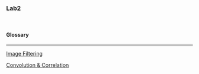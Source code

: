 ### **Lab2**

<br>

#### **Glossary**

---

[Image Filtering](https://velog.io/@chunjakim/Image-Filtering)

[Convolution & Correlation](https://velog.io/@chunjakim/Convolution-Correlation)
